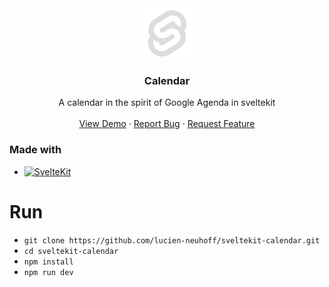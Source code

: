 <div align="center">
  <a href="https://github.com/lucien-neuhoff/sveltekit-calendar">
    <img src="static/favicon.png" alt="Logo" width="80" height="80">
  </a>
  
  <h3 align="center">Calendar</h3>
  <p align="center">
    A calendar in the spirit of Google Agenda in sveltekit
    <br/>
    <br/>
    <a href="https://ln-calendar.vercel.app">View Demo</a>
    ·
    <a href="https://github.com/lucien-neuhoff/sveltekit-calendar/issues">Report Bug</a>
    ·
    <a href="https://github.com/lucien-neuhoff/sveltekit-calendar/issues">Request Feature</a>
  </p>
</div>


### Made with
* [![SvelteKit][SvelteKit.dev]][SvelteKit-url]

# Run
- `git clone https://github.com/lucien-neuhoff/sveltekit-calendar.git`
- `cd sveltekit-calendar`
- `npm install`
- `npm run dev`

[SvelteKit.dev]: https://img.shields.io/badge/Svelte-4A4A55?style=for-the-badge&logo=svelte&logoColor=FF3E00
[SvelteKit-url]: https://kit.svelte.dev/
